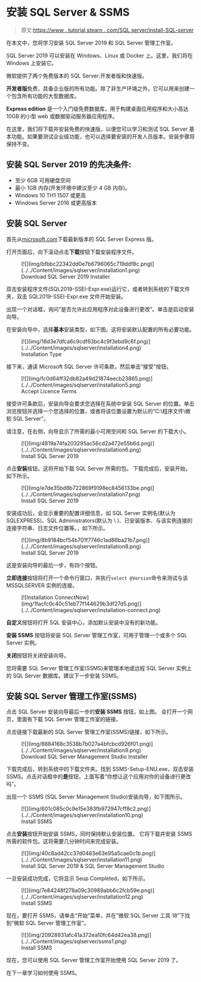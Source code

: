 # 安装 SQL Server & SSMS

> 原文:[https://www . tutorial stearn . com/SQL server/install-SQL-server](https://www.tutorialsteacher.com/sqlserver/install-sql-server)

在本文中，您将学习安装 SQL Server 2019 和 SQL Server 管理工作室。

SQL Server 2019 可以安装在 Windows、Linux 或 Docker 上。这里，我们将在 Windows 上安装它。

微软提供了两个免费版本的 SQL Server:开发者版和快速版。

**开发者版**免费，具备企业版的所有功能。除了非生产环境之外，它可以用来创建一个包含所有功能的大型数据库。

**Express edition** 是一个入门级免费数据库，用于构建桌面应用程序和大小高达 10GB 的小型 web 或数据驱动服务器应用程序。

在这里，我们将下载并安装免费的快速版，以便您可以学习和测试 SQL Server 基本功能。如果要测试企业级功能，也可以选择要安装的开发人员版本。安装步骤将保持不变。

## 安装 SQL Server 2019 的先决条件:

*   至少 6GB 可用硬盘空间
*   最小 1GB 内存(开发环境中建议至少 4 GB 内存)。
*   Windows 10 TH1 1507 或更高
*   Windows Server 2016 或更高版本

## 安装 SQL Server

首先从[microsoft.com](https://www.microsoft.com/en-in/sql-server/sql-server-downloads)下载最新版本的 SQL Server Express 版。

打开页面后，向下滚动点击**下载**按钮下载安装程序文件。

<figure>[![](img/bfbbc22342dd0e7b6796065c719ddf8c.png)](../../Content/images/sqlserver/installation1.png)

<figcaption>Download SQL Server 2019 Installer</figcaption>

</figure>

双击安装程序文件(SQL2019-SSEI-Expr.exe)运行它，或者转到系统的下载文件夹，双击 SQL2019-SSEI-Expr.exe 文件开始安装。

出现一个对话框，询问“是否允许此应用程序对此设备进行更改”。单击是启动安装向导。

在安装向导中，选择**基本**安装类型，如下图。这将安装默认配置的所有必要功能。

<figure>[![](img/18d3e7dfca6c9cdf63bc4c9f3ebd9c6f.png)](../../Content/images/sqlserver/installation4.png)

<figcaption>Installation Type</figcaption>

</figure>

接下来，通读 Microsoft SQL Server 许可条款，然后单击“接受”按钮。

<figure>[![](img/fc0d64ff32db82a49d21874eecb23865.png)](../../Content/images/sqlserver/installation5.png)

<figcaption>Accept Licence Terms</figcaption>

</figure>

接受许可条款后，安装向导会要求您选择在系统中安装 SQL Server 的位置。单击浏览按钮并选择一个您选择的位置，或者将该位置设置为默认的“C:\程序文件\微软 SQL Server”。

请注意，在右侧，向导显示了所需的最小可用空间和 SQL Server 的下载大小。

<figure>[![](img/4819a74fa203295ac56cd2a472e55b6d.png)](../../Content/images/sqlserver/installation6.png)

<figcaption>Install SQL Server 2019</figcaption>

</figure>

点击**安装**按钮。这将开始下载 SQL Server 所需的包。 下载完成后，安装开始，如下所示。

<figure>[![](img/e7de35bd8b722869f9198ec8456133be.png)](../../Content/images/sqlserver/installation7.png)

<figcaption>Install SQL Server 2019</figcaption>

</figure>

安装成功后，会显示重要的配置详细信息，如 SQL Server 实例名(默认为 SQLEXPRESS)、SQL Administrators(默认为 <computer name="">\ <user name="">)、已安装版本、与该实例连接的连接字符串、日志文件位置等。，如下所示。</user></computer>

<figure>[![](img/8b9184bcf54b701f7746c1ad86ba21b7.png)](../../Content/images/sqlserver/installation8.png)

<figcaption>Install SQL Server 2019</figcaption>

</figure>

这是安装向导的最后一步，有四个按钮。

**立即连接**按钮将打开一个命令行窗口，并执行`select @Version`命令来测试与该 MSSQLSERVER 实例的连接。

<figure>[![Installation ConnectNow](img/1facfc0c40c51eb77f144629b3df27d5.png)](../../Content/images/sqlserver/installation-connect.png)</figure>

**自定义**按钮将打开 SQL 安装中心，添加默认安装中没有的新功能。

**安装 SSMS** 按钮将安装 SQL Server 管理工作室，可用于管理一个或多个 SQL Server 实例。

**关闭**按钮将关闭安装向导。

您将需要 SQL Server 管理工作室(SSMS)来管理本地或远程 SQL Server 实例上的 SQL Server 数据库。建议下一步安装 SSMS。

## 安装 SQL Server 管理工作室(SSMS)

点击 SQL Server 安装向导最后一步的**安装 SSMS** 按钮，如上图。 会打开一个网页，里面有下载 SQL Server 管理工作室的链接。

点击链接下载最新的 SQL Server 管理工作室(SSMS)链接，如下所示。

<figure>[![](img/8884168c3538b7b027a4bfcbcd926f01.png)](../../Content/images/sqlserver/installation9.png)

<figcaption>Download SQL Server Management Studio Installer</figcaption>

</figure>

下载完成后，转到系统中的下载文件夹。找到 SSMS-Setup-ENU.exe，双击安装 SSMS。点击对话框中的**是**按钮，上面写着“你想让这个应用对你的设备进行更改吗”。

出现一个 SSMS (SQL Server Management Studio)安装向导，如下图所示。

<figure>[![](img/601c085c0c9e15e383fb972947cff8c2.png)](../../Content/images/sqlserver/installation10.png)

<figcaption>Install SSMS</figcaption>

</figure>

点击**安装**按钮开始安装 SSMS，同时保持默认安装位置。 它将下载并安装 SSMS 所需的软件包。这将需要几分钟时间来完成安装。

<figure>[![](img/40c8ad42cc37d0483e63e95a5cae0c1b.png)](../../Content/images/sqlserver/installation11.png)

<figcaption>Install SQL Server 2019 & SQL Server Management Studio</figcaption>

</figure>

一旦安装成功完成，它将显示 Seup Completed，如下所示。

<figure>[![](img/7e84248f278a09c30989abb6c2fcb59e.png)](../../Content/images/sqlserver/installation12.png)

<figcaption>Install SSMS</figcaption>

</figure>

现在，要打开 SSMS，请单击“开始”菜单，并在“微软 SQL Server 工具 18”下找到“微软 SQL Server 管理工作室”。

<figure>[![](img/20928931afc41a372ea10fc64d42ea38.png)](../../Content/images/sqlserver/ssms1.png)

<figcaption>Install SSMS</figcaption>

</figure>

现在，您可以使用 SQL Server 管理工作室开始使用 SQL Server 2019 了。

在下一章学习如何使用 SSMS。